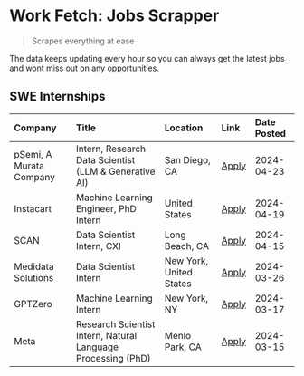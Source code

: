 # Work Fetch: Jobs Scrapper
> Scrapes everything at ease

The data keeps updating every hour so you can always get the latest jobs and wont miss out on any opportunities.

## SWE Internships
<!--START_SECTION:workfetch-->
| Company                 | Title                                                        | Location                | Link                                                                                                                                                                                                                                                                       | Date Posted   |
|:------------------------|:-------------------------------------------------------------|:------------------------|:---------------------------------------------------------------------------------------------------------------------------------------------------------------------------------------------------------------------------------------------------------------------------|:--------------|
| pSemi, A Murata Company | Intern, Research Data Scientist (LLM & Generative AI)        | San Diego, CA           | [Apply](https://www.linkedin.com/jobs/view/intern-research-data-scientist-llm-generative-ai-at-psemi-a-murata-company-3887074168?position=5&pageNum=0&refId=oDsYmuOERuGk7E7zS7Outw%3D%3D&trackingId=9avwaFwb6IFlmJtzyK8CpQ%3D%3D&trk=public_jobs_jserp-result_search-card) | 2024-04-23    |
| Instacart               | Machine Learning Engineer, PhD Intern                        | United States           | [Apply](https://www.linkedin.com/jobs/view/machine-learning-engineer-phd-intern-at-instacart-3901991739?position=2&pageNum=0&refId=oDsYmuOERuGk7E7zS7Outw%3D%3D&trackingId=1tsRBx%2FLmTlf0LL8l%2BCNjg%3D%3D&trk=public_jobs_jserp-result_search-card)                      | 2024-04-19    |
| SCAN                    | Data Scientist Intern, CXI                                   | Long Beach, CA          | [Apply](https://www.linkedin.com/jobs/view/data-scientist-intern-cxi-at-scan-3899690492?position=9&pageNum=0&refId=oDsYmuOERuGk7E7zS7Outw%3D%3D&trackingId=NXDgEb2ZUxAor%2Fy01m2Dkg%3D%3D&trk=public_jobs_jserp-result_search-card)                                        | 2024-04-15    |
| Medidata Solutions      | Data Scientist Intern                                        | New York, United States | [Apply](https://www.linkedin.com/jobs/view/data-scientist-intern-at-medidata-solutions-3810253704?position=3&pageNum=0&refId=oDsYmuOERuGk7E7zS7Outw%3D%3D&trackingId=xRxoBzMcZt57eBTmFE5U%2Fw%3D%3D&trk=public_jobs_jserp-result_search-card)                              | 2024-03-26    |
| GPTZero                 | Machine Learning Intern                                      | New York, NY            | [Apply](https://www.linkedin.com/jobs/view/machine-learning-intern-at-gptzero-3860723963?position=8&pageNum=0&refId=oDsYmuOERuGk7E7zS7Outw%3D%3D&trackingId=xHWckD4O4smiOfoOG7Bz8Q%3D%3D&trk=public_jobs_jserp-result_search-card)                                         | 2024-03-17    |
| Meta                    | Research Scientist Intern, Natural Language Processing (PhD) | Menlo Park, CA          | [Apply](https://www.linkedin.com/jobs/view/research-scientist-intern-natural-language-processing-phd-at-meta-3858718375?position=10&pageNum=0&refId=oDsYmuOERuGk7E7zS7Outw%3D%3D&trackingId=viaXixTcpS4tZ%2BzVe2G1pA%3D%3D&trk=public_jobs_jserp-result_search-card)       | 2024-03-15    |
<!--END_SECTION:workfetch-->
